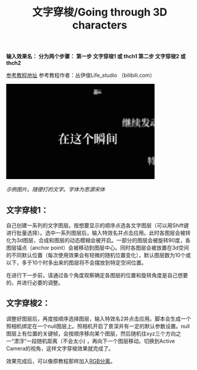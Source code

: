 ﻿---
title: 文字穿梭/Going through 3D characters
---

**输入效果名： 分为两个步骤： 第一步 文字穿梭1 或 thch1 第二步 文字穿梭2 或 thch2**

[参考教程地址](https://www.bilibili.com/video/av45622612) 参考教程作者：丛伊俊Life_studio （bilibili.com）

![](/img/thch_demo.gif)

_示例图片。随便打的文字。字体为思源宋体_

## 文字穿梭1：

自己创建一系列的文字图层。按想要显示的顺序点选各文字图层（可以用Shift键进行批量选择）。选中一系列图层后，输入特效名并点击应用。此时各图层会被转化为3d图层，合成和图层的动态模糊会被开启。一部分的图层会被旋转90度，各图层锚点（anchor
point）会被移动到图层中心。同时各图层会被放置在3d空间的不同默认位置（每次使用效果会有轻微的随机位置变化），默认图层数为10个或以下，多于10个时多出来的图层将不会摆放到特定空间位置。

在进行下一步前，请通过各个角度观察确定各图层的位置和旋转角度是自己想要的，并进行必要的调整。

## 文字穿梭2：

调整好图层后，再度按顺序选择图层，输入特效名2并点击应用。脚本会生成一个照相机绑定在一个null图层上。照相机开启了景深并有一定的默认参数设置。null图层上有位置的关键帧，会按顺序移向某个图层，然后随机往xyz三个方向之一“漂浮”一段随机距离（不会太小)
，再向下一个图层移动。切换到Active Camera的视角，这样文字穿梭效果就完成了。

效果完成后，可以像原教程那样加入[RGB分离](/wiki/rgb_separation)。
